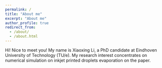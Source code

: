 ```yaml
---
permalink: /
title: "About me"
excerpt: "About me"
author_profile: true
redirect_from: 
  - /about/
  - /about.html
---
```


Hi! Nice to meet you! My name is Xiaoxing Li, a PhD candidate at Eindhoven University of Technology (TU/e). My research interest concentrates on numerical simulation on inkjet printed droplets evaporation on the paper.
